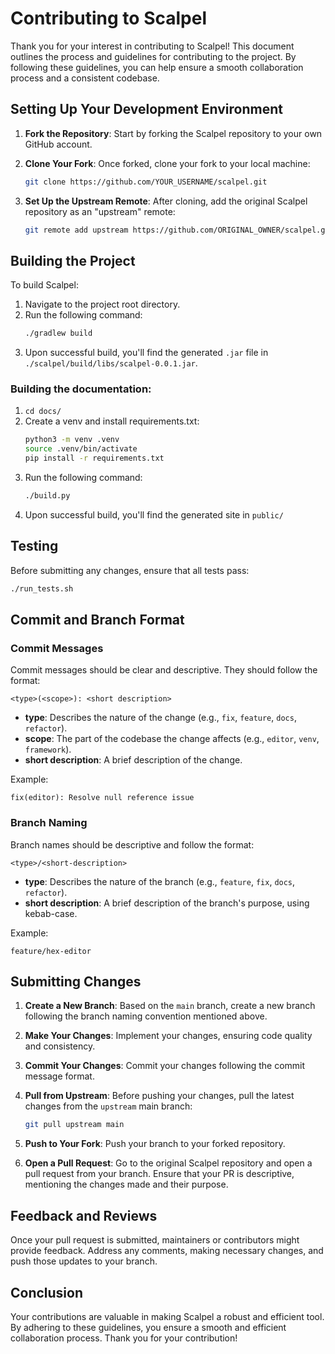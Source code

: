 # Contributing to Scalpel

Thank you for your interest in contributing to Scalpel! This document outlines the process and guidelines for contributing to the project. By following these guidelines, you can help ensure a smooth collaboration process and a consistent codebase.

## Setting Up Your Development Environment

1. **Fork the Repository**: Start by forking the Scalpel repository to your own GitHub account.

2. **Clone Your Fork**: Once forked, clone your fork to your local machine:

    ```sh
    git clone https://github.com/YOUR_USERNAME/scalpel.git
    ```

3. **Set Up the Upstream Remote**: After cloning, add the original Scalpel repository as an "upstream" remote:
    ```sh
    git remote add upstream https://github.com/ORIGINAL_OWNER/scalpel.git
    ```

## Building the Project

To build Scalpel:

1. Navigate to the project root directory.
2. Run the following command:
    ```sh
    ./gradlew build
    ```
3. Upon successful build, you'll find the generated `.jar` file in `./scalpel/build/libs/scalpel-0.0.1.jar`.

### Building the documentation:

1. `cd docs/`
2. Create a venv and install requirements.txt:
    ```sh
    python3 -m venv .venv
    source .venv/bin/activate
    pip install -r requirements.txt
    ```
3. Run the following command:
    ```sh
    ./build.py
    ```
4. Upon successful build, you'll find the generated site in `public/`

## Testing

Before submitting any changes, ensure that all tests pass:

```sh
./run_tests.sh
```

## Commit and Branch Format

### Commit Messages

Commit messages should be clear and descriptive. They should follow the format:

```
<type>(<scope>): <short description>
```

-   **type**: Describes the nature of the change (e.g., `fix`, `feature`, `docs`, `refactor`).
-   **scope**: The part of the codebase the change affects (e.g., `editor`, `venv`, `framework`).
-   **short description**: A brief description of the change.

Example:

```
fix(editor): Resolve null reference issue
```

### Branch Naming

Branch names should be descriptive and follow the format:

```
<type>/<short-description>
```

-   **type**: Describes the nature of the branch (e.g., `feature`, `fix`, `docs`, `refactor`).
-   **short description**: A brief description of the branch's purpose, using kebab-case.

Example:

```
feature/hex-editor
```

## Submitting Changes

1. **Create a New Branch**: Based on the `main` branch, create a new branch following the branch naming convention mentioned above.

2. **Make Your Changes**: Implement your changes, ensuring code quality and consistency.

3. **Commit Your Changes**: Commit your changes following the commit message format.

4. **Pull from Upstream**: Before pushing your changes, pull the latest changes from the `upstream` main branch:

    ```sh
    git pull upstream main
    ```

5. **Push to Your Fork**: Push your branch to your forked repository.

6. **Open a Pull Request**: Go to the original Scalpel repository and open a pull request from your branch. Ensure that your PR is descriptive, mentioning the changes made and their purpose.

## Feedback and Reviews

Once your pull request is submitted, maintainers or contributors might provide feedback. Address any comments, making necessary changes, and push those updates to your branch.

## Conclusion

Your contributions are valuable in making Scalpel a robust and efficient tool. By adhering to these guidelines, you ensure a smooth and efficient collaboration process. Thank you for your contribution!
